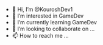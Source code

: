 - 👋 Hi, I’m @KouroshDev1
- 👀 I’m interested in GameDev
- 🌱 I’m currently learning GameDev
- 💞️ I’m looking to collaborate on ...
- 📫 How to reach me ...

<!---
KouroshDev1/KouroshDev1 is a ✨ special ✨ repository because its `README.md` (this file) appears on your GitHub profile.
You can click the Preview link to take a look at your changes.
--->
